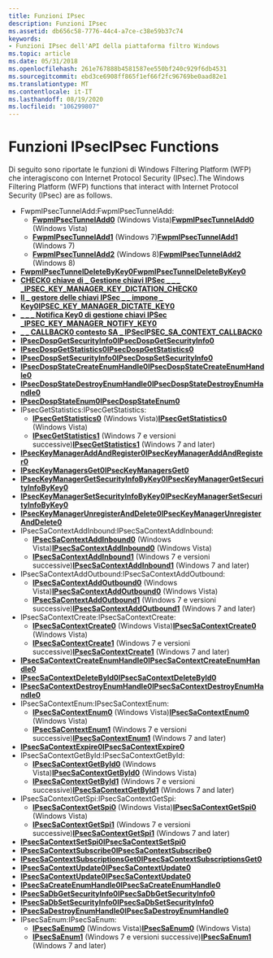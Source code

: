 ```yaml
---
title: Funzioni IPsec
description: Funzioni IPsec
ms.assetid: db656c58-7776-44c4-a7ce-c38e59b37c74
keywords:
- Funzioni IPsec dell'API della piattaforma filtro Windows
ms.topic: article
ms.date: 05/31/2018
ms.openlocfilehash: 261e767888b4581587ee550bf240c929f6db4531
ms.sourcegitcommit: ebd3ce6908ff865f1ef66f2fc96769be0aad82e1
ms.translationtype: MT
ms.contentlocale: it-IT
ms.lasthandoff: 08/19/2020
ms.locfileid: "106299807"
---
```

# <a name="ipsec-functions"></a><span data-ttu-id="376e9-104">Funzioni IPsec</span><span class="sxs-lookup"><span data-stu-id="376e9-104">IPsec Functions</span></span>

<span data-ttu-id="376e9-105">Di seguito sono riportate le funzioni di Windows Filtering Platform (WFP) che interagiscono con Internet Protocol Security (IPsec).</span><span class="sxs-lookup"><span data-stu-id="376e9-105">The Windows Filtering Platform (WFP) functions that interact with Internet Protocol Security (IPsec) are as follows.</span></span>

-   <span data-ttu-id="376e9-106">FwpmIPsecTunnelAdd:</span><span class="sxs-lookup"><span data-stu-id="376e9-106">FwpmIPsecTunnelAdd:</span></span>
    -   <span data-ttu-id="376e9-107">[**FwpmIPsecTunnelAdd0**](/windows/desktop/api/Fwpmu/nf-fwpmu-fwpmipsectunneladd0) (Windows Vista)</span><span class="sxs-lookup"><span data-stu-id="376e9-107">[**FwpmIPsecTunnelAdd0**](/windows/desktop/api/Fwpmu/nf-fwpmu-fwpmipsectunneladd0) (Windows Vista)</span></span>
    -   <span data-ttu-id="376e9-108">[**FwpmIPsecTunnelAdd1**](/windows/desktop/api/Fwpmu/nf-fwpmu-fwpmipsectunneladd1) (Windows 7)</span><span class="sxs-lookup"><span data-stu-id="376e9-108">[**FwpmIPsecTunnelAdd1**](/windows/desktop/api/Fwpmu/nf-fwpmu-fwpmipsectunneladd1) (Windows 7)</span></span>
    -   <span data-ttu-id="376e9-109">[**FwpmIPsecTunnelAdd2**](/windows/desktop/api/fwpmu/nf-fwpmu-fwpmipsectunneladd2) (Windows 8)</span><span class="sxs-lookup"><span data-stu-id="376e9-109">[**FwpmIPsecTunnelAdd2**](/windows/desktop/api/fwpmu/nf-fwpmu-fwpmipsectunneladd2) (Windows 8)</span></span>
-   [<span data-ttu-id="376e9-110">**FwpmIPsecTunnelDeleteByKey0**</span><span class="sxs-lookup"><span data-stu-id="376e9-110">**FwpmIPsecTunnelDeleteByKey0**</span></span>](/windows/desktop/api/Fwpmu/nf-fwpmu-fwpmipsectunneldeletebykey0)
-   [<span data-ttu-id="376e9-111">**CHECK0 chiave di \_ Gestione chiavi IPSec \_ \_ \_ \_**</span><span class="sxs-lookup"><span data-stu-id="376e9-111">**IPSEC\_KEY\_MANAGER\_KEY\_DICTATION\_CHECK0**</span></span>](/windows/desktop/api/Fwpmu/nc-fwpmu-ipsec_key_manager_key_dictation_check0)
-   [<span data-ttu-id="376e9-112">**Il \_ gestore delle chiavi IPSec \_ \_ impone \_ Key0**</span><span class="sxs-lookup"><span data-stu-id="376e9-112">**IPSEC\_KEY\_MANAGER\_DICTATE\_KEY0**</span></span>](/windows/desktop/api/Fwpmu/nc-fwpmu-ipsec_key_manager_dictate_key0)
-   [<span data-ttu-id="376e9-113">**\_ \_ \_ Notifica Key0 di gestione chiavi IPSec \_**</span><span class="sxs-lookup"><span data-stu-id="376e9-113">**IPSEC\_KEY\_MANAGER\_NOTIFY\_KEY0**</span></span>](/windows/desktop/api/fwpmu/nc-fwpmu-ipsec_key_manager_notify_key0)
-   [<span data-ttu-id="376e9-114">**\_ \_ CALLBACK0 contesto SA \_ IPSec**</span><span class="sxs-lookup"><span data-stu-id="376e9-114">**IPSEC\_SA\_CONTEXT\_CALLBACK0**</span></span>](/windows/win32/api/fwpmu/nc-fwpmu-ipsec_sa_context_callback0)
-   [<span data-ttu-id="376e9-115">**IPsecDospGetSecurityInfo0**</span><span class="sxs-lookup"><span data-stu-id="376e9-115">**IPsecDospGetSecurityInfo0**</span></span>](/windows/desktop/api/Fwpmu/nf-fwpmu-ipsecdospgetsecurityinfo0)
-   [<span data-ttu-id="376e9-116">**IPsecDospGetStatistics0**</span><span class="sxs-lookup"><span data-stu-id="376e9-116">**IPsecDospGetStatistics0**</span></span>](/windows/desktop/api/Fwpmu/nf-fwpmu-ipsecdospgetstatistics0)
-   [<span data-ttu-id="376e9-117">**IPsecDospSetSecurityInfo0**</span><span class="sxs-lookup"><span data-stu-id="376e9-117">**IPsecDospSetSecurityInfo0**</span></span>](/windows/desktop/api/Fwpmu/nf-fwpmu-ipsecdospsetsecurityinfo0)
-   [<span data-ttu-id="376e9-118">**IPsecDospStateCreateEnumHandle0**</span><span class="sxs-lookup"><span data-stu-id="376e9-118">**IPsecDospStateCreateEnumHandle0**</span></span>](/windows/desktop/api/Fwpmu/nf-fwpmu-ipsecdospstatecreateenumhandle0)
-   [<span data-ttu-id="376e9-119">**IPsecDospStateDestroyEnumHandle0**</span><span class="sxs-lookup"><span data-stu-id="376e9-119">**IPsecDospStateDestroyEnumHandle0**</span></span>](/windows/desktop/api/Fwpmu/nf-fwpmu-ipsecdospstatedestroyenumhandle0)
-   [<span data-ttu-id="376e9-120">**IPsecDospStateEnum0**</span><span class="sxs-lookup"><span data-stu-id="376e9-120">**IPsecDospStateEnum0**</span></span>](/windows/desktop/api/Fwpmu/nf-fwpmu-ipsecdospstateenum0)
-   <span data-ttu-id="376e9-121">IPsecGetStatistics:</span><span class="sxs-lookup"><span data-stu-id="376e9-121">IPsecGetStatistics:</span></span>
    -   <span data-ttu-id="376e9-122">[**IPsecGetStatistics0**](/windows/desktop/api/Fwpmu/nf-fwpmu-ipsecgetstatistics0) (Windows Vista)</span><span class="sxs-lookup"><span data-stu-id="376e9-122">[**IPsecGetStatistics0**](/windows/desktop/api/Fwpmu/nf-fwpmu-ipsecgetstatistics0) (Windows Vista)</span></span>
    -   <span data-ttu-id="376e9-123">[**IPsecGetStatistics1**](/windows/desktop/api/Fwpmu/nf-fwpmu-ipsecgetstatistics1) (Windows 7 e versioni successive)</span><span class="sxs-lookup"><span data-stu-id="376e9-123">[**IPsecGetStatistics1**](/windows/desktop/api/Fwpmu/nf-fwpmu-ipsecgetstatistics1) (Windows 7 and later)</span></span>
-   [<span data-ttu-id="376e9-124">**IPsecKeyManagerAddAndRegister0**</span><span class="sxs-lookup"><span data-stu-id="376e9-124">**IPsecKeyManagerAddAndRegister0**</span></span>](/windows/desktop/api/Fwpmu/nf-fwpmu-ipseckeymanageraddandregister0)
-   [<span data-ttu-id="376e9-125">**IPsecKeyManagersGet0**</span><span class="sxs-lookup"><span data-stu-id="376e9-125">**IPsecKeyManagersGet0**</span></span>](/windows/desktop/api/Fwpmu/nf-fwpmu-ipseckeymanagersget0)
-   [<span data-ttu-id="376e9-126">**IPsecKeyManagerGetSecurityInfoByKey0**</span><span class="sxs-lookup"><span data-stu-id="376e9-126">**IPsecKeyManagerGetSecurityInfoByKey0**</span></span>](/windows/desktop/api/Fwpmu/nf-fwpmu-ipseckeymanagergetsecurityinfobykey0)
-   [<span data-ttu-id="376e9-127">**IPsecKeyManagerSetSecurityInfoByKey0**</span><span class="sxs-lookup"><span data-stu-id="376e9-127">**IPsecKeyManagerSetSecurityInfoByKey0**</span></span>](/windows/desktop/api/Fwpmu/nf-fwpmu-ipseckeymanagersetsecurityinfobykey0)
-   [<span data-ttu-id="376e9-128">**IPsecKeyManagerUnregisterAndDelete0**</span><span class="sxs-lookup"><span data-stu-id="376e9-128">**IPsecKeyManagerUnregisterAndDelete0**</span></span>](/windows/desktop/api/Fwpmu/nf-fwpmu-ipseckeymanagerunregisteranddelete0)
-   <span data-ttu-id="376e9-129">IPsecSaContextAddInbound:</span><span class="sxs-lookup"><span data-stu-id="376e9-129">IPsecSaContextAddInbound:</span></span>
    -   <span data-ttu-id="376e9-130">[**IPsecSaContextAddInbound0**](/windows/desktop/api/Fwpmu/nf-fwpmu-ipsecsacontextaddinbound0) (Windows Vista)</span><span class="sxs-lookup"><span data-stu-id="376e9-130">[**IPsecSaContextAddInbound0**](/windows/desktop/api/Fwpmu/nf-fwpmu-ipsecsacontextaddinbound0) (Windows Vista)</span></span>
    -   <span data-ttu-id="376e9-131">[**IPsecSaContextAddInbound1**](/windows/desktop/api/Fwpmu/nf-fwpmu-ipsecsacontextaddinbound1) (Windows 7 e versioni successive)</span><span class="sxs-lookup"><span data-stu-id="376e9-131">[**IPsecSaContextAddInbound1**](/windows/desktop/api/Fwpmu/nf-fwpmu-ipsecsacontextaddinbound1) (Windows 7 and later)</span></span>
-   <span data-ttu-id="376e9-132">IPsecSaContextAddOutbound:</span><span class="sxs-lookup"><span data-stu-id="376e9-132">IPsecSaContextAddOutbound:</span></span>
    -   <span data-ttu-id="376e9-133">[**IPsecSaContextAddOutbound0**](/windows/desktop/api/Fwpmu/nf-fwpmu-ipsecsacontextaddoutbound0) (Windows Vista)</span><span class="sxs-lookup"><span data-stu-id="376e9-133">[**IPsecSaContextAddOutbound0**](/windows/desktop/api/Fwpmu/nf-fwpmu-ipsecsacontextaddoutbound0) (Windows Vista)</span></span>
    -   <span data-ttu-id="376e9-134">[**IPsecSaContextAddOutbound1**](/windows/desktop/api/Fwpmu/nf-fwpmu-ipsecsacontextaddoutbound1) (Windows 7 e versioni successive)</span><span class="sxs-lookup"><span data-stu-id="376e9-134">[**IPsecSaContextAddOutbound1**](/windows/desktop/api/Fwpmu/nf-fwpmu-ipsecsacontextaddoutbound1) (Windows 7 and later)</span></span>
-   <span data-ttu-id="376e9-135">IPsecSaContextCreate:</span><span class="sxs-lookup"><span data-stu-id="376e9-135">IPsecSaContextCreate:</span></span>
    -   <span data-ttu-id="376e9-136">[**IPsecSaContextCreate0**](/windows/desktop/api/Fwpmu/nf-fwpmu-ipsecsacontextcreate0) (Windows Vista)</span><span class="sxs-lookup"><span data-stu-id="376e9-136">[**IPsecSaContextCreate0**](/windows/desktop/api/Fwpmu/nf-fwpmu-ipsecsacontextcreate0) (Windows Vista)</span></span>
    -   <span data-ttu-id="376e9-137">[**IPsecSaContextCreate1**](/windows/desktop/api/Fwpmu/nf-fwpmu-ipsecsacontextcreate1) (Windows 7 e versioni successive)</span><span class="sxs-lookup"><span data-stu-id="376e9-137">[**IPsecSaContextCreate1**](/windows/desktop/api/Fwpmu/nf-fwpmu-ipsecsacontextcreate1) (Windows 7 and later)</span></span>
-   [<span data-ttu-id="376e9-138">**IPsecSaContextCreateEnumHandle0**</span><span class="sxs-lookup"><span data-stu-id="376e9-138">**IPsecSaContextCreateEnumHandle0**</span></span>](/windows/desktop/api/Fwpmu/nf-fwpmu-ipsecsacontextcreateenumhandle0)
-   [<span data-ttu-id="376e9-139">**IPsecSaContextDeleteById0**</span><span class="sxs-lookup"><span data-stu-id="376e9-139">**IPsecSaContextDeleteById0**</span></span>](/windows/desktop/api/Fwpmu/nf-fwpmu-ipsecsacontextdeletebyid0)
-   [<span data-ttu-id="376e9-140">**IPsecSaContextDestroyEnumHandle0**</span><span class="sxs-lookup"><span data-stu-id="376e9-140">**IPsecSaContextDestroyEnumHandle0**</span></span>](/windows/desktop/api/Fwpmu/nf-fwpmu-ipsecsacontextdestroyenumhandle0)
-   <span data-ttu-id="376e9-141">IPsecSaContextEnum:</span><span class="sxs-lookup"><span data-stu-id="376e9-141">IPsecSaContextEnum:</span></span>
    -   <span data-ttu-id="376e9-142">[**IPsecSaContextEnum0**](/windows/desktop/api/Fwpmu/nf-fwpmu-ipsecsacontextenum0) (Windows Vista)</span><span class="sxs-lookup"><span data-stu-id="376e9-142">[**IPsecSaContextEnum0**](/windows/desktop/api/Fwpmu/nf-fwpmu-ipsecsacontextenum0) (Windows Vista)</span></span>
    -   <span data-ttu-id="376e9-143">[**IPsecSaContextEnum1**](/windows/desktop/api/Fwpmu/nf-fwpmu-ipsecsacontextenum1) (Windows 7 e versioni successive)</span><span class="sxs-lookup"><span data-stu-id="376e9-143">[**IPsecSaContextEnum1**](/windows/desktop/api/Fwpmu/nf-fwpmu-ipsecsacontextenum1) (Windows 7 and later)</span></span>
-   [<span data-ttu-id="376e9-144">**IPsecSaContextExpire0**</span><span class="sxs-lookup"><span data-stu-id="376e9-144">**IPsecSaContextExpire0**</span></span>](/windows/desktop/api/Fwpmu/nf-fwpmu-ipsecsacontextexpire0)
-   <span data-ttu-id="376e9-145">IPsecSaContextGetById:</span><span class="sxs-lookup"><span data-stu-id="376e9-145">IPsecSaContextGetById:</span></span>
    -   <span data-ttu-id="376e9-146">[**IPsecSaContextGetById0**](/windows/desktop/api/Fwpmu/nf-fwpmu-ipsecsacontextgetbyid0) (Windows Vista)</span><span class="sxs-lookup"><span data-stu-id="376e9-146">[**IPsecSaContextGetById0**](/windows/desktop/api/Fwpmu/nf-fwpmu-ipsecsacontextgetbyid0) (Windows Vista)</span></span>
    -   <span data-ttu-id="376e9-147">[**IPsecSaContextGetById1**](/windows/desktop/api/Fwpmu/nf-fwpmu-ipsecsacontextgetbyid1) (Windows 7 e versioni successive)</span><span class="sxs-lookup"><span data-stu-id="376e9-147">[**IPsecSaContextGetById1**](/windows/desktop/api/Fwpmu/nf-fwpmu-ipsecsacontextgetbyid1) (Windows 7 and later)</span></span>
-   <span data-ttu-id="376e9-148">IPsecSaContextGetSpi:</span><span class="sxs-lookup"><span data-stu-id="376e9-148">IPsecSaContextGetSpi:</span></span>
    -   <span data-ttu-id="376e9-149">[**IPsecSaContextGetSpi0**](/windows/desktop/api/Fwpmu/nf-fwpmu-ipsecsacontextgetspi0) (Windows Vista)</span><span class="sxs-lookup"><span data-stu-id="376e9-149">[**IPsecSaContextGetSpi0**](/windows/desktop/api/Fwpmu/nf-fwpmu-ipsecsacontextgetspi0) (Windows Vista)</span></span>
    -   <span data-ttu-id="376e9-150">[**IPsecSaContextGetSpi1**](/windows/desktop/api/Fwpmu/nf-fwpmu-ipsecsacontextgetspi1) (Windows 7 e versioni successive)</span><span class="sxs-lookup"><span data-stu-id="376e9-150">[**IPsecSaContextGetSpi1**](/windows/desktop/api/Fwpmu/nf-fwpmu-ipsecsacontextgetspi1) (Windows 7 and later)</span></span>
-   [<span data-ttu-id="376e9-151">**IPsecSaContextSetSpi0**</span><span class="sxs-lookup"><span data-stu-id="376e9-151">**IPsecSaContextSetSpi0**</span></span>](/windows/desktop/api/Fwpmu/nf-fwpmu-ipsecsacontextsetspi0)
-   [<span data-ttu-id="376e9-152">**IPsecSaContextSubscribe0**</span><span class="sxs-lookup"><span data-stu-id="376e9-152">**IPsecSaContextSubscribe0**</span></span>](/windows/desktop/api/Fwpmu/nf-fwpmu-ipsecsacontextsubscribe0)
-   [<span data-ttu-id="376e9-153">**IPsecSaContextSubscriptionsGet0**</span><span class="sxs-lookup"><span data-stu-id="376e9-153">**IPsecSaContextSubscriptionsGet0**</span></span>](/windows/desktop/api/Fwpmu/nf-fwpmu-ipsecsacontextsubscriptionsget0)
-   [<span data-ttu-id="376e9-154">**IPsecSaContextUpdate0**</span><span class="sxs-lookup"><span data-stu-id="376e9-154">**IPsecSaContextUpdate0**</span></span>](/windows/desktop/api/Fwpmu/nf-fwpmu-ipsecsacontextupdate0)
-   [<span data-ttu-id="376e9-155">**IPsecSaContextUpdate0**</span><span class="sxs-lookup"><span data-stu-id="376e9-155">**IPsecSaContextUpdate0**</span></span>](/windows/desktop/api/Fwpmu/nf-fwpmu-ipsecsacontextupdate0)
-   [<span data-ttu-id="376e9-156">**IPsecSaCreateEnumHandle0**</span><span class="sxs-lookup"><span data-stu-id="376e9-156">**IPsecSaCreateEnumHandle0**</span></span>](/windows/desktop/api/Fwpmu/nf-fwpmu-ipsecsacreateenumhandle0)
-   [<span data-ttu-id="376e9-157">**IPsecSaDbGetSecurityInfo0**</span><span class="sxs-lookup"><span data-stu-id="376e9-157">**IPsecSaDbGetSecurityInfo0**</span></span>](/windows/desktop/api/Fwpmu/nf-fwpmu-ipsecsadbgetsecurityinfo0)
-   [<span data-ttu-id="376e9-158">**IPsecSaDbSetSecurityInfo0**</span><span class="sxs-lookup"><span data-stu-id="376e9-158">**IPsecSaDbSetSecurityInfo0**</span></span>](/windows/desktop/api/Fwpmu/nf-fwpmu-ipsecsadbsetsecurityinfo0)
-   [<span data-ttu-id="376e9-159">**IPsecSaDestroyEnumHandle0**</span><span class="sxs-lookup"><span data-stu-id="376e9-159">**IPsecSaDestroyEnumHandle0**</span></span>](/windows/desktop/api/Fwpmu/nf-fwpmu-ipsecsadestroyenumhandle0)
-   <span data-ttu-id="376e9-160">IPsecSaEnum:</span><span class="sxs-lookup"><span data-stu-id="376e9-160">IPsecSaEnum:</span></span>
    -   <span data-ttu-id="376e9-161">[**IPsecSaEnum0**](/windows/desktop/api/Fwpmu/nf-fwpmu-ipsecsaenum0) (Windows Vista)</span><span class="sxs-lookup"><span data-stu-id="376e9-161">[**IPsecSaEnum0**](/windows/desktop/api/Fwpmu/nf-fwpmu-ipsecsaenum0) (Windows Vista)</span></span>
    -   <span data-ttu-id="376e9-162">[**IPsecSaEnum1**](/windows/desktop/api/Fwpmu/nf-fwpmu-ipsecsaenum1) (Windows 7 e versioni successive)</span><span class="sxs-lookup"><span data-stu-id="376e9-162">[**IPsecSaEnum1**](/windows/desktop/api/Fwpmu/nf-fwpmu-ipsecsaenum1) (Windows 7 and later)</span></span>

 

 